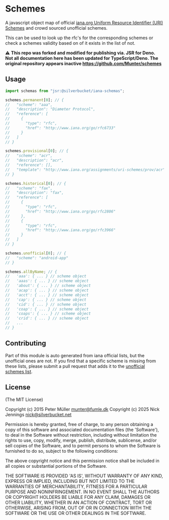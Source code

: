 # Schemes

A javascript object map of official
[iana.org Uniform Resource Identifier (URI) Schemes](http://www.iana.org/assignments/uri-schemes/uri-schemes.xhtml)
and crowd sourced unofficial schemes.

This can be used to look up the rfc's for the corresponding schemes or check a
schemes validity based on of it exists in the list of not.

:warning: **This repo was forked and modified for publishing via. JSR for Deno.
Not all documentation here has been updated for TypeScript/Deno. The original
repository appears inactive https://github.com/Munter/schemes**

## Usage

```javascript
import schemas from "jsr:@silverbucket/iana-schemas";

schemes.permanent[0]; // {
//   "scheme": "aaa",
//   "description": "Diameter Protocol",
//   "reference": [
//     {
//       "type": "rfc",
//       "href": "http://www.iana.org/go/rfc6733"
//     }
//   ]
// }

schemes.provisional[0]; // {
//   "scheme": "acr",
//   "description": "acr",
//   "reference": [],
//   "template": "http://www.iana.org/assignments/uri-schemes/prov/acr"
// }

schemes.historical[0]; // {
//   "scheme": "fax",
//   "description": "fax",
//   "reference": [
//     {
//       "type": "rfc",
//       "href": "http://www.iana.org/go/rfc2806"
//     },
//     {
//       "type": "rfc",
//       "href": "http://www.iana.org/go/rfc3966"
//     }
//   ]
// }

schemes.unofficial[0]; // {
//   "scheme": "android-app"
// }

schemes.allByName; // {
//   'aaa': { ... } // scheme object
//   'aaas': { ... } // scheme object
//   'about': { ... } // scheme object
//   'acap': { ... } // scheme object
//   'acct': { ... } // scheme object
//   'cap': { ... } // scheme object
//   'cid': { ... } // scheme object
//   'coap': { ... } // scheme object
//   'coaps': { ... } // scheme object
//   'crid': { ... } // scheme object
//   ...
// }
```

## Contributing

Part of this module is auto generated from iana official lists, but the
unofficial ones are not. If you find that a specific scheme is missing from
these lists, please submit a pull request that adds it to the
[unofficial schemes list](https://github.com/silverbucket/iana-schemes/blob/master/lib/unofficial.json).

## License

(The MIT License)

Copyright (c) 2015 Peter Müller <munter@fumle.dk> Copyright (c) 2025 Nick
Jennings <nick@silverbucket.net>

Permission is hereby granted, free of charge, to any person obtaining a copy of
this software and associated documentation files (the 'Software'), to deal in
the Software without restriction, including without limitation the rights to
use, copy, modify, merge, publish, distribute, sublicense, and/or sell copies of
the Software, and to permit persons to whom the Software is furnished to do so,
subject to the following conditions:

The above copyright notice and this permission notice shall be included in all
copies or substantial portions of the Software.

THE SOFTWARE IS PROVIDED 'AS IS', WITHOUT WARRANTY OF ANY KIND, EXPRESS OR
IMPLIED, INCLUDING BUT NOT LIMITED TO THE WARRANTIES OF MERCHANTABILITY, FITNESS
FOR A PARTICULAR PURPOSE AND NONINFRINGEMENT. IN NO EVENT SHALL THE AUTHORS OR
COPYRIGHT HOLDERS BE LIABLE FOR ANY CLAIM, DAMAGES OR OTHER LIABILITY, WHETHER
IN AN ACTION OF CONTRACT, TORT OR OTHERWISE, ARISING FROM, OUT OF OR IN
CONNECTION WITH THE SOFTWARE OR THE USE OR OTHER DEALINGS IN THE SOFTWARE.
